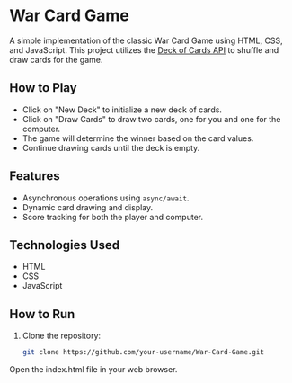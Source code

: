 # War Card Game

A simple implementation of the classic War Card Game using HTML, CSS, and JavaScript. This project utilizes the [Deck of Cards API](https://deckofcardsapi.com/) to shuffle and draw cards for the game.

## How to Play

- Click on "New Deck" to initialize a new deck of cards.
- Click on "Draw Cards" to draw two cards, one for you and one for the computer.
- The game will determine the winner based on the card values.
- Continue drawing cards until the deck is empty.

## Features

- Asynchronous operations using `async/await`.
- Dynamic card drawing and display.
- Score tracking for both the player and computer.

## Technologies Used

- HTML
- CSS
- JavaScript

## How to Run

1. Clone the repository:

   ```bash
   git clone https://github.com/your-username/War-Card-Game.git
Open the index.html file in your web browser.
